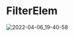 # FilterElem
![2022-04-06_19-40-58](https://user-images.githubusercontent.com/77203734/162001037-709fb995-49d9-4fb7-a993-50abb5bd696a.png)
